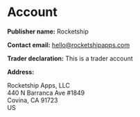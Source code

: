 # Account

**Publisher name:** Rocketship

**Contact email:** hello@rocketshipapps.com

**Trader declaration:** This is a trader account

**Address:**

Rocketship Apps, LLC  
440 N Barranca Ave #1849  
Covina, CA 91723  
US
